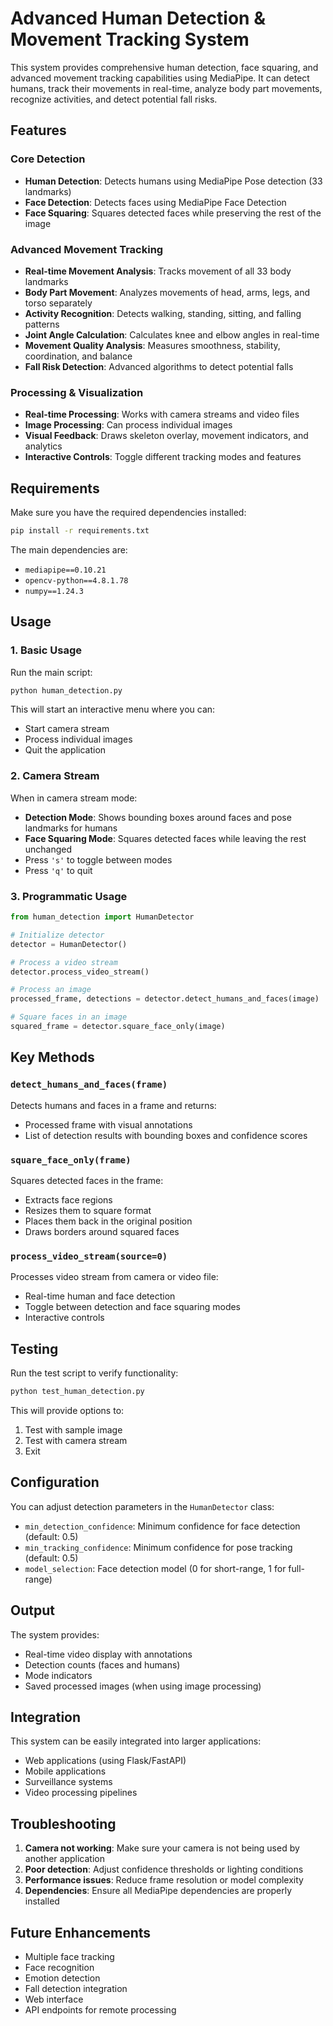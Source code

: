 # Advanced Human Detection & Movement Tracking System

This system provides comprehensive human detection, face squaring, and advanced movement tracking capabilities using MediaPipe. It can detect humans, track their movements in real-time, analyze body part movements, recognize activities, and detect potential fall risks.

## Features

### Core Detection
- **Human Detection**: Detects humans using MediaPipe Pose detection (33 landmarks)
- **Face Detection**: Detects faces using MediaPipe Face Detection
- **Face Squaring**: Squares detected faces while preserving the rest of the image

### Advanced Movement Tracking
- **Real-time Movement Analysis**: Tracks movement of all 33 body landmarks
- **Body Part Movement**: Analyzes movements of head, arms, legs, and torso separately
- **Activity Recognition**: Detects walking, standing, sitting, and falling patterns
- **Joint Angle Calculation**: Calculates knee and elbow angles in real-time
- **Movement Quality Analysis**: Measures smoothness, stability, coordination, and balance
- **Fall Risk Detection**: Advanced algorithms to detect potential falls

### Processing & Visualization
- **Real-time Processing**: Works with camera streams and video files
- **Image Processing**: Can process individual images
- **Visual Feedback**: Draws skeleton overlay, movement indicators, and analytics
- **Interactive Controls**: Toggle different tracking modes and features

## Requirements

Make sure you have the required dependencies installed:

```bash
pip install -r requirements.txt
```

The main dependencies are:
- `mediapipe==0.10.21`
- `opencv-python==4.8.1.78`
- `numpy==1.24.3`

## Usage

### 1. Basic Usage

Run the main script:

```bash
python human_detection.py
```

This will start an interactive menu where you can:
- Start camera stream
- Process individual images
- Quit the application

### 2. Camera Stream

When in camera stream mode:
- **Detection Mode**: Shows bounding boxes around faces and pose landmarks for humans
- **Face Squaring Mode**: Squares detected faces while leaving the rest unchanged
- Press `'s'` to toggle between modes
- Press `'q'` to quit

### 3. Programmatic Usage

```python
from human_detection import HumanDetector

# Initialize detector
detector = HumanDetector()

# Process a video stream
detector.process_video_stream()

# Process an image
processed_frame, detections = detector.detect_humans_and_faces(image)

# Square faces in an image
squared_frame = detector.square_face_only(image)
```

## Key Methods

### `detect_humans_and_faces(frame)`
Detects humans and faces in a frame and returns:
- Processed frame with visual annotations
- List of detection results with bounding boxes and confidence scores

### `square_face_only(frame)`
Squares detected faces in the frame:
- Extracts face regions
- Resizes them to square format
- Places them back in the original position
- Draws borders around squared faces

### `process_video_stream(source=0)`
Processes video stream from camera or video file:
- Real-time human and face detection
- Toggle between detection and face squaring modes
- Interactive controls

## Testing

Run the test script to verify functionality:

```bash
python test_human_detection.py
```

This will provide options to:
1. Test with sample image
2. Test with camera stream
3. Exit

## Configuration

You can adjust detection parameters in the `HumanDetector` class:

- `min_detection_confidence`: Minimum confidence for face detection (default: 0.5)
- `min_tracking_confidence`: Minimum confidence for pose tracking (default: 0.5)
- `model_selection`: Face detection model (0 for short-range, 1 for full-range)

## Output

The system provides:
- Real-time video display with annotations
- Detection counts (faces and humans)
- Mode indicators
- Saved processed images (when using image processing)

## Integration

This system can be easily integrated into larger applications:
- Web applications (using Flask/FastAPI)
- Mobile applications
- Surveillance systems
- Video processing pipelines

## Troubleshooting

1. **Camera not working**: Make sure your camera is not being used by another application
2. **Poor detection**: Adjust confidence thresholds or lighting conditions
3. **Performance issues**: Reduce frame resolution or model complexity
4. **Dependencies**: Ensure all MediaPipe dependencies are properly installed

## Future Enhancements

- Multiple face tracking
- Face recognition
- Emotion detection
- Fall detection integration
- Web interface
- API endpoints for remote processing 